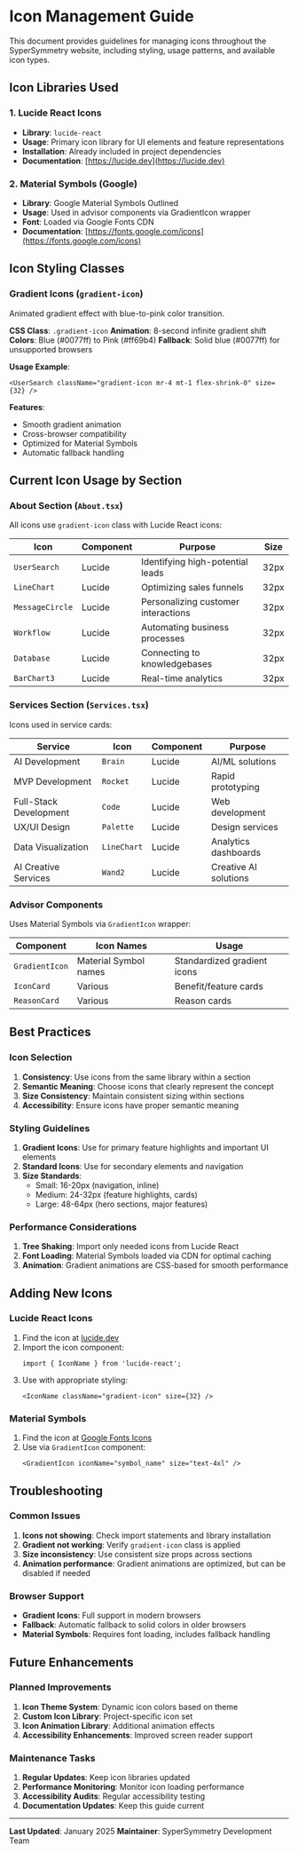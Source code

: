 # Icon Management Guide

This document provides guidelines for managing icons throughout the SyperSymmetry website, including styling, usage patterns, and available icon types.

## Icon Libraries Used

### 1. Lucide React Icons
- **Library**: `lucide-react`
- **Usage**: Primary icon library for UI elements and feature representations
- **Installation**: Already included in project dependencies
- **Documentation**: [https://lucide.dev](https://lucide.dev)

### 2. Material Symbols (Google)
- **Library**: Google Material Symbols Outlined
- **Usage**: Used in advisor components via GradientIcon wrapper
- **Font**: Loaded via Google Fonts CDN
- **Documentation**: [https://fonts.google.com/icons](https://fonts.google.com/icons)

## Icon Styling Classes

### Gradient Icons (`gradient-icon`)
Animated gradient effect with blue-to-pink color transition.

**CSS Class**: `.gradient-icon`
**Animation**: 8-second infinite gradient shift
**Colors**: Blue (#0077ff) to Pink (#ff69b4)
**Fallback**: Solid blue (#0077ff) for unsupported browsers

**Usage Example**:
```tsx
<UserSearch className="gradient-icon mr-4 mt-1 flex-shrink-0" size={32} />
```

**Features**:
- Smooth gradient animation
- Cross-browser compatibility
- Optimized for Material Symbols
- Automatic fallback handling

## Current Icon Usage by Section

### About Section (`About.tsx`)
All icons use `gradient-icon` class with Lucide React icons:

| Icon | Component | Purpose | Size |
|------|-----------|---------|------|
| `UserSearch` | Lucide | Identifying high-potential leads | 32px |
| `LineChart` | Lucide | Optimizing sales funnels | 32px |
| `MessageCircle` | Lucide | Personalizing customer interactions | 32px |
| `Workflow` | Lucide | Automating business processes | 32px |
| `Database` | Lucide | Connecting to knowledgebases | 32px |
| `BarChart3` | Lucide | Real-time analytics | 32px |

### Services Section (`Services.tsx`)
Icons used in service cards:

| Service | Icon | Component | Purpose |
|---------|------|-----------|---------|
| AI Development | `Brain` | Lucide | AI/ML solutions |
| MVP Development | `Rocket` | Lucide | Rapid prototyping |
| Full-Stack Development | `Code` | Lucide | Web development |
| UX/UI Design | `Palette` | Lucide | Design services |
| Data Visualization | `LineChart` | Lucide | Analytics dashboards |
| AI Creative Services | `Wand2` | Lucide | Creative AI solutions |

### Advisor Components
Uses Material Symbols via `GradientIcon` wrapper:

| Component | Icon Names | Usage |
|-----------|------------|-------|
| `GradientIcon` | Material Symbol names | Standardized gradient icons |
| `IconCard` | Various | Benefit/feature cards |
| `ReasonCard` | Various | Reason cards |

## Best Practices

### Icon Selection
1. **Consistency**: Use icons from the same library within a section
2. **Semantic Meaning**: Choose icons that clearly represent the concept
3. **Size Consistency**: Maintain consistent sizing within sections
4. **Accessibility**: Ensure icons have proper semantic meaning

### Styling Guidelines
1. **Gradient Icons**: Use for primary feature highlights and important UI elements
2. **Standard Icons**: Use for secondary elements and navigation
3. **Size Standards**: 
   - Small: 16-20px (navigation, inline)
   - Medium: 24-32px (feature highlights, cards)
   - Large: 48-64px (hero sections, major features)

### Performance Considerations
1. **Tree Shaking**: Import only needed icons from Lucide React
2. **Font Loading**: Material Symbols loaded via CDN for optimal caching
3. **Animation**: Gradient animations are CSS-based for smooth performance

## Adding New Icons

### Lucide React Icons
1. Find the icon at [lucide.dev](https://lucide.dev)
2. Import the icon component:
   ```tsx
   import { IconName } from 'lucide-react';
   ```
3. Use with appropriate styling:
   ```tsx
   <IconName className="gradient-icon" size={32} />
   ```

### Material Symbols
1. Find the icon at [Google Fonts Icons](https://fonts.google.com/icons)
2. Use via `GradientIcon` component:
   ```tsx
   <GradientIcon iconName="symbol_name" size="text-4xl" />
   ```

## Troubleshooting

### Common Issues
1. **Icons not showing**: Check import statements and library installation
2. **Gradient not working**: Verify `gradient-icon` class is applied
3. **Size inconsistency**: Use consistent size props across sections
4. **Animation performance**: Gradient animations are optimized, but can be disabled if needed

### Browser Support
- **Gradient Icons**: Full support in modern browsers
- **Fallback**: Automatic fallback to solid colors in older browsers
- **Material Symbols**: Requires font loading, includes fallback handling

## Future Enhancements

### Planned Improvements
1. **Icon Theme System**: Dynamic icon colors based on theme
2. **Custom Icon Library**: Project-specific icon set
3. **Icon Animation Library**: Additional animation effects
4. **Accessibility Enhancements**: Improved screen reader support

### Maintenance Tasks
1. **Regular Updates**: Keep icon libraries updated
2. **Performance Monitoring**: Monitor icon loading performance
3. **Accessibility Audits**: Regular accessibility testing
4. **Documentation Updates**: Keep this guide current

---

**Last Updated**: January 2025
**Maintainer**: SyperSymmetry Development Team
